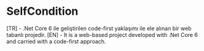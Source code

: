# SelfCondition
[TR] - .Net Core 6 ile geliştirilen code-first yaklaşımı ile ele alınan bir web tabanlı projedir.
[EN] - It is a web-based project developed with .Net Core 6 and carried with a code-first approach.
